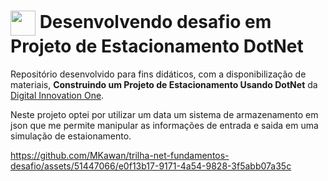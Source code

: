 <h1>
    <a href="https://www.dio.me/">
     <img align="center" width="40px" src="https://hermes.digitalinnovation.one/assets/diome/logo-minimized.png"></a>
    <span> Desenvolvendo desafio em Projeto de Estacionamento DotNet</span>
</h1>

Repositório desenvolvido para fins didáticos, com a disponibilização de materiais, **Construindo um Projeto de Estacionamento Usando DotNet** da [Digital Innovation One](https://www.dio.me/).

Neste projeto optei por utilizar um data um sistema de armazenamento em json que me permite manipular as informações de entrada e saida em uma simulação de estaionamento.



https://github.com/MKawan/trilha-net-fundamentos-desafio/assets/51447066/e0f13b17-9171-4a54-9828-3f5abb07a35c

